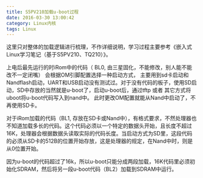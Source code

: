 ```yaml
---
title: S5PV210加载u-boot过程
date: 2016-03-30 13:00:42
category: Linux内核
tags: Linux
---
```


这里只对整体的加载逻辑进行梳理，不作详细说明，学习过程主要参考《嵌入式Linux学习笔记（基于S5PV210、TQ210）》。

上电后最先运行的时iRom中的代码（ BL0, 由三星固化，不能修改，别人能不能改不一定闭嘴） 会根据OM引脚配置选择一种启动方式， 主要用到sd卡启动和Nandflash启动，UART和USB启动没有测试过。对于没有代码的板子，使用SD启动，SD中存放的当然就是u-boot了，启动u-boot后，通过tftp 或者 其它方式将uboot将u-boot代码写入到nand中。 此时更改OM配置就能从Nand中启动了，不再使用SD卡。

对于iRom加载的代码（BL1, 存放在SD卡或Nand中），有格式要求，不然处理器也不知道加载多长的代码。这个代码必须以一个特定的数据头开始，且长度不超过16K，处理器会根据数据头读取实际的代码长度。当启动方式为SD里，这段代码的必须从SD卡的512B的位置开始存放，这是处理器的规定，在Nand中时，则是从0位置开始。

因为u-boot的代码超过了16k，所以u-boot只能分成两段加载，16K代码里必须初始化SDRAM，然后将另一段u-boot代码（BL2）加载到SDRAM中运行。